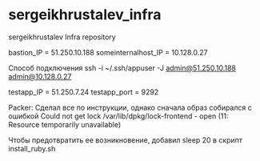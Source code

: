 # sergeikhrustalev_infra
sergeikhrustalev Infra repository

bastion_IP = 51.250.10.188
someinternalhost_IP = 10.128.0.27

Способ подключения
ssh -i ~/.ssh/appuser -J admin@51.250.10.188 admin@10.128.0.27

testapp_IP = 51.250.7.24
testapp_port = 9292

Packer:
Сделал все по инструкции, однако сначала образ собирался с ошибкой
Could not get lock /var/lib/dpkg/lock-frontend - open (11: Resource temporarily unavailable)

Чтобы предотвратить ее возникновение, добавил sleep 20 в скрипт  install_ruby.sh

